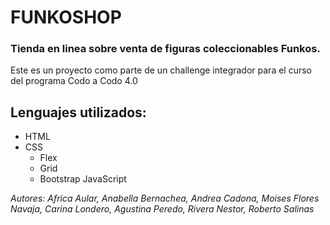 # FUNKOSHOP
### Tienda en linea sobre venta de figuras coleccionables Funkos.
Este es un proyecto como parte de un challenge integrador para el curso del programa Codo a Codo 4.0
## Lenguajes utilizados:
- HTML
- CSS
  - Flex
  - Grid
  - Bootstrap
JavaScript


_Autores: Africa Aular,
          Anabella Bernachea,
          Andrea Cadona,
          Moises Flores Navaja,
          Carina Londero,
          Agustina Peredo,
          Rivera Nestor,
          Roberto Salinas_
